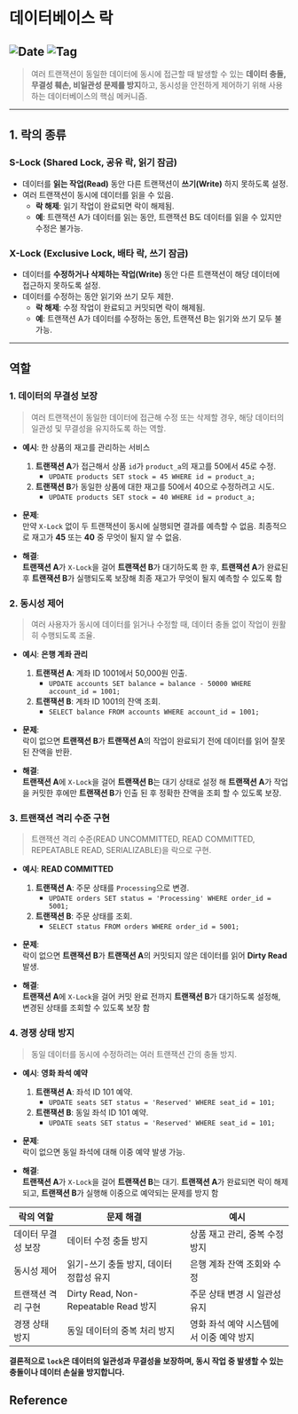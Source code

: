 # 데이터베이스 락

![Date](https://img.shields.io/badge/Date-2024--12--24-blue)
![Tag](https://img.shields.io/badge/Tag-Database-white)
---

> 여러 트랜잭션이 동일한 데이터에 동시에 접근할 때 발생할 수 있는 **데이터 충돌, 무결성 훼손, 비일관성 문제를 방지**하고, 동시성을 안전하게 제어하기 위해 사용하는 데이터베이스의 핵심 메커니즘.

---
## 1. 락의 종류

### S-Lock (Shared Lock, 공유 락, 읽기 잠금)
- 데이터를 **읽는 작업(Read)** 동안 다른 트랜잭션이 **쓰기(Write)** 하지 못하도록 설정.
- 여러 트랜잭션이 동시에 데이터를 읽을 수 있음.
    - **락 해제**: 읽기 작업이 완료되면 락이 해제됨.
    - **예**: 트랜잭션 A가 데이터를 읽는 동안, 트랜잭션 B도 데이터를 읽을 수 있지만 수정은 불가능.

### X-Lock (Exclusive Lock, 배타 락, 쓰기 잠금)
- 데이터를 **수정하거나 삭제하는 작업(Write)** 동안 다른 트랜잭션이 해당 데이터에 접근하지 못하도록 설정.
- 데이터를 수정하는 동안 읽기와 쓰기 모두 제한.
    - **락 해제**: 수정 작업이 완료되고 커밋되면 락이 해제됨.
    - **예**: 트랜잭션 A가 데이터를 수정하는 동안, 트랜잭션 B는 읽기와 쓰기 모두 불가능.

---
## 역할
### 1. 데이터의 무결성 보장
> 여러 트랜잭션이 동일한 데이터에 접근해 수정 또는 삭제할 경우, 해당 데이터의 일관성 및 무결성을 유지하도록 하는 역할.

- **예시**: 한 상품의 재고를 관리하는 서비스
    1. **트랜잭션 A**가 접근해서 상품 `id`가 `product_a`의 재고를 50에서 45로 수정.
        - `UPDATE products SET stock = 45 WHERE id = product_a;`
    2. **트랜잭션 B**가 동일한 상품에 대한 재고를 50에서 40으로 수정하려고 시도.
        - `UPDATE products SET stock = 40 WHERE id = product_a;`

- **문제**:  
  만약 `X-Lock` 없이 두 트랜잭션이 동시에 실행되면 결과를 예측할 수 없음. 최종적으로 재고가 **45** 또는 **40** 중 무엇이 될지 알 수 없음.

- **해결**:  
  **트랜잭션 A**가 `X-Lock`을 걸어 **트랜잭션 B**가 대기하도록 한 후, **트랜잭션 A**가 완료된 후 **트랜잭션 B**가 실행되도록 보장해 최종 재고가 무엇이 될지 예측할 수 있도록 함

### 2. 동시성 제어
> 여러 사용자가 동시에 데이터를 읽거나 수정할 때, 데이터 충돌 없이 작업이 원활히 수행되도록 조율.

- **예시**: **은행 계좌 관리**
    1. **트랜잭션 A**: 계좌 ID 1001에서 50,000원 인출.
        - `UPDATE accounts SET balance = balance - 50000 WHERE account_id = 1001;`
    2. **트랜잭션 B**: 계좌 ID 1001의 잔액 조회.
        - `SELECT balance FROM accounts WHERE account_id = 1001;`

- **문제**:  
  락이 없으면 **트랜잭션 B**가 **트랜잭션 A**의 작업이 완료되기 전에 데이터를 읽어 잘못된 잔액을 반환.

- **해결**:  
  **트랜잭션 A**에 `X-Lock`을 걸어 **트랜잭션 B**는 대기 상태로 설정 해 **트랜잭션 A**가 작업을 커밋한 후에만 **트랜잭션 B**가 인출 된 후 정확한 잔액을 조회 할 수 있도록 보장.

### 3. 트랜잭션 격리 수준 구현
> 트랜잭션 격리 수준(READ UNCOMMITTED, READ COMMITTED, REPEATABLE READ, SERIALIZABLE)을 락으로 구현.

- **예시**: **READ COMMITTED**
    1. **트랜잭션 A**: 주문 상태를 `Processing`으로 변경.
        - `UPDATE orders SET status = 'Processing' WHERE order_id = 5001;`
    2. **트랜잭션 B**: 주문 상태를 조회.
        - `SELECT status FROM orders WHERE order_id = 5001;`

- **문제**:  
  락이 없으면 **트랜잭션 B**가 **트랜잭션 A**의 커밋되지 않은 데이터를 읽어 **Dirty Read** 발생.

- **해결**:  
  **트랜잭션 A**에 `X-Lock`을 걸어 커밋 완료 전까지 **트랜잭션 B**가 대기하도록 설정해, 변경된 상태를 조회할 수 있도록 보장 함

### 4. 경쟁 상태 방지
> 동일 데이터를 동시에 수정하려는 여러 트랜잭션 간의 충돌 방지.

- **예시**: **영화 좌석 예약**
    1. **트랜잭션 A**: 좌석 ID 101 예약.
        - `UPDATE seats SET status = 'Reserved' WHERE seat_id = 101;`
    2. **트랜잭션 B**: 동일 좌석 ID 101 예약.
        - `UPDATE seats SET status = 'Reserved' WHERE seat_id = 101;`

- **문제**:  
  락이 없으면 동일 좌석에 대해 이중 예약 발생 가능.

- **해결**:  
  **트랜잭션 A**가 `X-Lock`을 걸어 **트랜잭션 B**는 대기. **트랜잭션 A**가 완료되면 락이 해제되고, **트랜잭션 B**가 실행해 이중으로 예약되는 문제를 방지 함

| **락의 역할**       | **문제 해결**                                         | **예시**                                         |
|------------------|---------------------------------------------------|---------------------------------------------|
| 데이터 무결성 보장   | 데이터 수정 충돌 방지                                   | 상품 재고 관리, 중복 수정 방지                     |
| 동시성 제어       | 읽기-쓰기 충돌 방지, 데이터 정합성 유지                       | 은행 계좌 잔액 조회와 수정                        |
| 트랜잭션 격리 구현   | Dirty Read, Non-Repeatable Read 방지                | 주문 상태 변경 시 일관성 유지                      |
| 경쟁 상태 방지      | 동일 데이터의 중복 처리 방지                              | 영화 좌석 예약 시스템에서 이중 예약 방지              |
**결론적으로 `lock`은 데이터의 일관성과 무결성을 보장하며, 동시 작업 중 발생할 수 있는 충돌이나 데이터 손실을 방지합니다.**

## Reference
